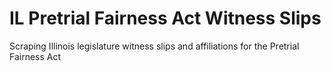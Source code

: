 # IL Pretrial Fairness Act Witness Slips

Scraping Illinois legislature witness slips and affiliations for the Pretrial Fairness Act
